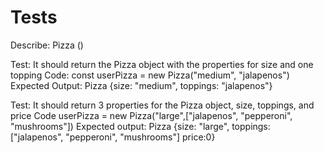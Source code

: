 # Tests 

Describe: Pizza ()

Test: It should return the Pizza object with the properties for size and one topping
Code: const userPizza = new Pizza("medium", "jalapenos")
Expected Output: Pizza {size: "medium", toppings: "jalapenos"}

Test: It should return 3 properties for the Pizza object, size, toppings, and price
Code userPizza = new Pizza("large",["jalapenos", "pepperoni", "mushrooms"])
Expected output: Pizza {size: "large", toppings: ["jalapenos", "pepperoni", "mushrooms"] price:0}

